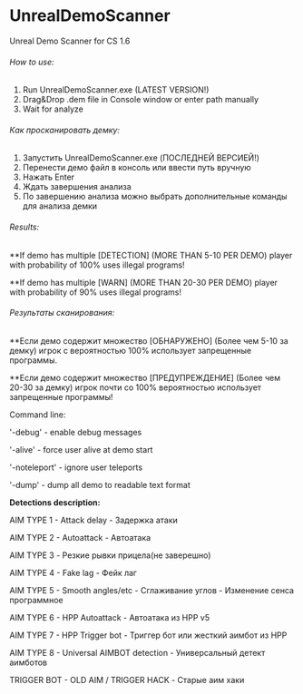 # UnrealDemoScanner
Unreal Demo Scanner for CS 1.6

###### How to use:
1. Run UnrealDemoScanner.exe (LATEST VERSION!)
2. Drag&Drop .dem file in Console window or enter path manually 
3. Wait for analyze

###### Как просканировать демку:
1. Запустить UnrealDemoScanner.exe (ПОСЛЕДНЕЙ ВЕРСИЕЙ!)
2. Перенести демо файл в консоль или ввести путь вручную
3. Нажать Enter
4. Ждать завершения анализа
5. По завершению анализа можно выбрать дополнительные команды для анализа демки

###### Results:
**If demo has multiple [DETECTION] (MORE THAN 5-10 PER DEMO) player with probability of 100% uses illegal programs!

**If demo has multiple [WARN] (MORE THAN 20-30 PER DEMO)  player with probability of 90% uses illegal programs!

###### Результаты сканирования:
**Если демо содержит множество [ОБНАРУЖЕНО] (Более чем 5-10 за демку) игрок с вероятностью 100% использует запрещенные программы.

**Если демо содержит множество [ПРЕДУПРЕЖДЕНИЕ] (Более чем 20-30 за демку) игрок почти со 100% вероятностью использует запрещенные программы!


Command line:

'-debug' - enable debug messages

'-alive' - force user alive at demo start

'-noteleport' - ignore user teleports

'-dump' - dump all demo to readable text format


**Detections description:**


AIM TYPE 1 - Attack delay - Задержка атаки

AIM TYPE 2 - Autoattack - Автоатака

AIM TYPE 3 - Резкие рывки прицела(не заверешно)

AIM TYPE 4 - Fake lag - Фейк лаг

AIM TYPE 5 - Smooth angles/etc - Сглаживание углов - Изменение сенса программное

AIM TYPE 6 - HPP Autoattack - Автоатака из HPP v5

AIM TYPE 7 - HPP Trigger bot - Триггер бот или жесткий аимбот из HPP

AIM TYPE 8 - Universal AIMBOT detection - Универсальный детект аимботов

TRIGGER BOT - OLD AIM / TRIGGER HACK - Старые аим хаки
